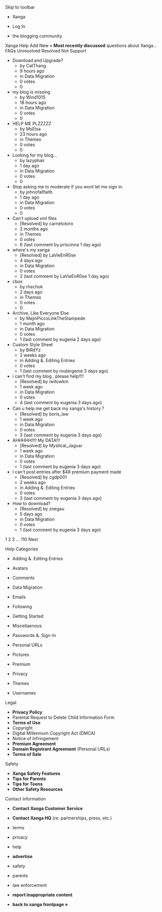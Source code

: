 Skip to toolbar

*   Xanga

*   Log In

*   the blogging community

Xanga Help Add New » **Most recently discussed** questions about Xanga… FAQs Unresolved Resolved Not Support

*   Download and Upgrade?
    *   by CatThang
    *   9 hours ago
    *   in Data Migration
    *   0 votes
    *   0
*   my blog is missing
    *   by Wind1015
    *   18 hours ago
    *   in Data Migration
    *   0 votes
    *   0
*   HELP ME PLZZZZZ
    *   by MsElsa
    *   23 hours ago
    *   in Themes
    *   0 votes
    *   0
*   Looking for my blog...
    *   by lazyphair
    *   1 day ago
    *   in Data Migration
    *   0 votes
    *   0
*   Stop asking me to moderate if you wont let me sign in.
    *   by johnofallfaith
    *   1 day ago
    *   in Data Migration
    *   0 votes
    *   0
*   Can't upload xml files
    *   \[Resolved\] by carrietotoro
    *   2 months ago
    *   in Themes
    *   0 votes
    *   6 (last comment by priscinna 1 day ago)
*   where's my xanga
    *   \[Resolved\] by LaVieEnR0se
    *   4 days ago
    *   in Data Migration
    *   0 votes
    *   2 (last comment by LaVieEnR0se 1 day ago)
*   cbox
    *   by rhechok
    *   2 days ago
    *   in Themes
    *   0 votes
    *   0
*   Archive, Like Everyone Else
    *   by MajinPiccoLinkTheStampede
    *   1 month ago
    *   in Data Migration
    *   0 votes
    *   1 (last comment by eugenia 2 days ago)
*   Custom Style Sheet
    *   by BiRdYz
    *   2 weeks ago
    *   in Adding &. Editing Entries
    *   0 votes
    *   1 (last comment by routergenie 3 days ago)
*   i can't find my blog . please help!!!!
    *   \[Resolved\] by iwitowkm
    *   1 week ago
    *   in Data Migration
    *   0 votes
    *   4 (last comment by eugenia 3 days ago)
*   Can u help me get back my xanga's history？
    *   \[Resolved\] by boris\_law
    *   1 week ago
    *   in Data Migration
    *   0 votes
    *   3 (last comment by eugenia 3 days ago)
*   AHHHHH!!!! My DATA!!!
    *   \[Resolved\] by Mystical\_Jaguar
    *   1 week ago
    *   in Data Migration
    *   0 votes
    *   1 (last comment by eugenia 3 days ago)
*   I can't post entries after $48 premium payment made
    *   \[Resolved\] by cgdp001
    *   2 weeks ago
    *   in Adding &. Editing Entries
    *   0 votes
    *   3 (last comment by eugenia 3 days ago)
*   How to download?
    *   \[Resolved\] by zoegau
    *   5 days ago
    *   in Data Migration
    *   0 votes
    *   1 (last comment by eugenia 3 days ago)

1 2 3 ... 110 Next

Help Categories

*   Adding &. Editing Entries
*   Avatars
*   Comments
*   Data Migration
*   Emails
*   Following
*   Getting Started
*   Miscellaenous

*   Passwords &. Sign-In
*   Personal URLs
*   Pictures
*   Premium
*   Privacy
*   Themes
*   Usernames

Legal

*   **Privacy Policy**
*   Parental Request to Delete Child Information Form
*   **Terms of Use**
*   Copyright
*   Digital Millennium Copyright Act (DMCA)
*   Notice of Infringement
*   **Premium Agreement**
*   **Domain Registrant Agreement** (Personal URLs)
*   **Terms of Sale**

Safety

*   **Xanga Safety Features**
*   **Tips for Parents**
*   **Tips for Teens**
*   **Other Safety Resources**

Contact Information

*   **Contact Xanga Customer Service**
*   **Contact Xanga HQ** (re: partnerships, press, etc.)

*   terms
*   privacy
*   help
*   **advertise**

*   safety
*   parents
*   law enforcement
*   **report inappropriate content**

*   **back to xanga frontpage »**